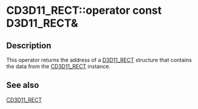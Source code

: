 # CD3D11_RECT::operator const D3D11_RECT&

## Description

This operator returns the address of a [D3D11_RECT](https://learn.microsoft.com/windows/desktop/direct3d11/d3d11-rect) structure that contains the data from the [CD3D11_RECT](https://learn.microsoft.com/windows/win32/api/d3d11/ns-d3d11-cd3d11_rect) instance.

## See also

[CD3D11_RECT](https://learn.microsoft.com/windows/win32/api/d3d11/ns-d3d11-cd3d11_rect)